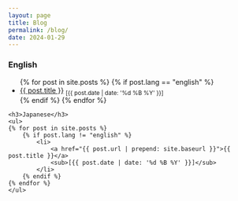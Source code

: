 ```yaml
---
layout: page
title: Blog
permalink: /blog/
date: 2024-01-29
---
```


<div class="post">
    <h3>English</h3>
    <ul>
    {% for post in site.posts %}
        {% if post.lang == "english" %}
            <li>
                <a href="{{ post.url | prepend: site.baseurl }}">{{ post.title }}</a>
                <sub>[{{ post.date | date: '%d %B %Y' }}]</sub>
            </li>
        {% endif %}
    {% endfor %}
    </ul>

    <h3>Japanese</h3>
    <ul>
    {% for post in site.posts %}
        {% if post.lang != "english" %}
            <li>
                <a href="{{ post.url | prepend: site.baseurl }}">{{ post.title }}</a>
                <sub>[{{ post.date | date: '%d %B %Y' }}]</sub>
            </li>
        {% endif %}
    {% endfor %}
    </ul>
</div>
